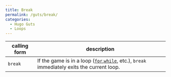 ```yaml
---
title: Break
permalink: /guts/break/
categories: 
  - Hugo Guts
  - Loops
---
```


| calling form | description                                                                                                                       |
|--------------|-----------------------------------------------------------------------------------------------------------------------------------|
| `break`      | If the game is in a loop ([`for`](loops/for/),[`while`](loops/while/), etc.), `break` immediately exits the current loop. |
